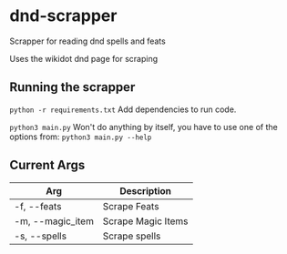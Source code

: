 # dnd-scrapper
Scrapper for reading dnd spells and feats

Uses the wikidot dnd page for scraping

## Running the scrapper
`python -r requirements.txt`
Add dependencies to run code.

`python3 main.py`
Won't do anything by itself, you have to use one of the options from:
`python3 main.py --help`

## Current Args
| Arg               | Description       |
| -------------     | -------------     |
| -f, --feats       | Scrape Feats      |
| -m, --magic_item  | Scrape Magic Items|
| -s, --spells      | Scrape spells     |